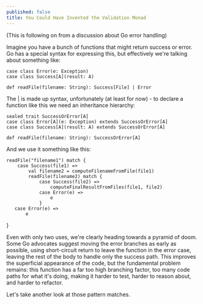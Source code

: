 ```yaml
---
published: false
title: You Could Have Invented the Validation Monad
---
```


(This is following on from a discussion about Go error handling)

Imagine you have a bunch of functions that might return success or error. Go has a special syntax for expressing this, but effectively we're talking about something like:

    case class Error(e: Exception)
    case class Success[A](result: A)
    
    def readFile(filename: String): Success[File] | Error

The | is made up syntax, unfortunately (at least for now) - to declare a function like this we need an inheritance hierarchy:

    sealed trait SuccessOrError[A]
    case class Error[A](e: Exception) extends SuccessOrError[A]
    case class Success[A](result: A) extends SuccessOrError[A]
    
    def readFile(filename: String): SuccessOrError[A]

And we use it something like this:

    readFile("filename1") match {
    	case Success(file1) =>
            val filename2 = computeFilenameFromFile(file1)
            readFile(filename2) match {
                case Success(file2) =>
                    computeFinalResultFromFiles(file1, file2)
                case Error(e) =>
                    e
                }
       case Error(e) =>
           e
   }
            
Even with only two uses, we're clearly heading towards a pyramid of doom. Some Go advocates suggest moving the error branches as early as possible, using short-circuit return to leave the function in the error case, leaving the rest of the body to handle only the success path. This improves the superficial appearance of the code, but the fundamental problem remains: this function has a far too high branching factor, too many code paths for what it's doing, making it harder to test, harder to reason about, and harder to refactor.

Let's take another look at those pattern matches.